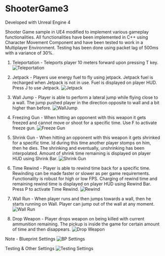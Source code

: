 # ShooterGame3

Developed with Unreal Engine 4

Shooter Game sample in UE4 modified to implement various gameplay functionalities.
All functionalities have been implemented in C++ using Character Movement Component and have been tested to work in a Multiplayer Environment.
Testing has been done using packet lag of 500ms with a variance of 30%.

1. Teleportation - Teleports player 10 meters forward upon pressing T key. 
![Teleportation](https://user-images.githubusercontent.com/24374437/227433842-370dce4e-c92b-4ffd-83fe-75260c91a45a.png)

2. Jetpack - Players use energy fuel to fly using jetpack. Jetpack fuel is recharged when Jetpack is not in use. Fuel is displayed on player HUD. Press J to use Jetpack.
![Jetpack](https://user-images.githubusercontent.com/24374437/227434505-cc4aef74-916c-4ff6-aece-c34e611ff44c.png)

3. Wall Jump - Player is able to perform a lateral jump while flying close to a wall. The jump pushed player in the direction opposite to wall and a bit higher than before. 
![WallJump](https://user-images.githubusercontent.com/24374437/227434677-ece96cb6-2785-4500-b98a-df1b1bb926b8.png)

4. Freezing Gun - When hitting an opponent with this weapon it gets freezed and cannot move or shoot for a specific time. Use F to activate freeze gun.
![Freeze Gun](https://user-images.githubusercontent.com/24374437/227434942-0ae0ba98-3172-4554-b5a1-e6100f22428a.png)

5. Shrink Gun - When hitting an opponent with this weapon it gets shrinked for a specific time. Id during this time another player stomps on him, then he dies. The shrinking and eventually, unshrinking has been interpolated. Amount of shrink time remaining is displayed on player HUD using Shrink Bar.
![Shrink Gun](https://user-images.githubusercontent.com/24374437/227435316-1b484e71-c32e-47bb-b151-c3edf14838bb.png)

6. Time Rewind - Player is able to rewind time back for a specific time. Rewinding can be made faster or slower as per game requirements. Functionality is robust for high or low FPS. Charging of rewind time and remaining rewind time is displayed on player HUD using Rewind Bar. Press P to activate Time Rewind.
![Rewind](https://user-images.githubusercontent.com/24374437/227435716-ccce50f1-1c4d-4a56-a1a1-a34fb7e1e39c.png)

7. Wall Run - When player runs and then jumps towards a wall, then he starts running on Wall. Player can jump out of the wall at any moment.
![Wall Run](https://user-images.githubusercontent.com/24374437/227435901-2f6aa432-c3b4-4cf4-bc94-036b93353ce5.png)

8. Drop Weapon - Player drops weapon on being killed with current ammunition remaining. The pickup is inside the game for certain amount of time and then disappears.
![Drop Weapon](https://user-images.githubusercontent.com/24374437/227436042-62b91095-f5de-494b-96d0-2473e53717de.png)

Note - Blueprint Settings
![BP Settings](https://user-images.githubusercontent.com/24374437/227436083-82674117-8492-4431-b4b1-a1a6e4e651c4.png)

Testing & Other Settings
![Testing   Settings](https://user-images.githubusercontent.com/24374437/227436128-17789b66-c1c7-48fc-9003-8a45003aff76.png)
